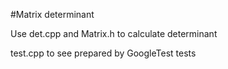 #Matrix determinant



Use det.cpp and Matrix.h to calculate determinant

test.cpp to see prepared by GoogleTest tests
